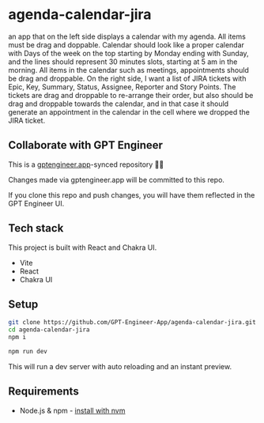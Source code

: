 # agenda-calendar-jira

an app that on the left side displays a calendar with my agenda. All items must be drag and doppable. Calendar should look like a proper calendar with Days of the week on the top starting by Monday ending with Sunday, and the lines should represent 30 minutes slots, starting at 5 am in the morning. All items in the calendar such as meetings, appointments should be drag and droppable. 
On the right side, I want a list of JIRA tickets with Epic, Key, Summary, Status, Assignee, Reporter and Story Points. The tickets are drag and droppable to re-arrange their order, but also should be drag and droppable towards the calendar, and in that case it should generate an appointment in the calendar in the cell where we dropped the JIRA ticket.

## Collaborate with GPT Engineer

This is a [gptengineer.app](https://gptengineer.app)-synced repository 🌟🤖

Changes made via gptengineer.app will be committed to this repo.

If you clone this repo and push changes, you will have them reflected in the GPT Engineer UI.

## Tech stack

This project is built with React and Chakra UI.

- Vite
- React
- Chakra UI

## Setup

```sh
git clone https://github.com/GPT-Engineer-App/agenda-calendar-jira.git
cd agenda-calendar-jira
npm i
```

```sh
npm run dev
```

This will run a dev server with auto reloading and an instant preview.

## Requirements

- Node.js & npm - [install with nvm](https://github.com/nvm-sh/nvm#installing-and-updating)
